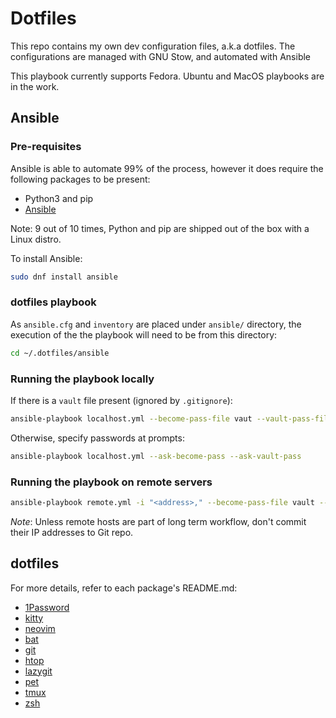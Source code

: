 # Dotfiles

This repo contains my own dev configuration files, a.k.a dotfiles.
The configurations are managed with GNU Stow, and automated with Ansible

This playbook currently supports Fedora. Ubuntu and MacOS playbooks are in the work.

## Ansible

### Pre-requisites

Ansible is able to automate 99% of the process, however it does require the following packages to be present:

- Python3 and pip
- [Ansible](https://docs.ansible.com/ansible/latest/index.html)

Note: 9 out of 10 times, Python and pip are shipped out of the box with a Linux distro.

To install Ansible:

``` bash
sudo dnf install ansible
```

### dotfiles playbook

As `ansible.cfg` and `inventory` are placed under `ansible/` directory, the execution of the the playbook will need to be from this directory:

``` bash
cd ~/.dotfiles/ansible
```

### Running the playbook locally

If there is a `vault` file present (ignored by `.gitignore`):

``` bash
ansible-playbook localhost.yml --become-pass-file vaut --vault-pass-file vault
```

Otherwise, specify passwords at prompts:

``` bash
ansible-playbook localhost.yml --ask-become-pass --ask-vault-pass
```

### Running the playbook on remote servers

``` bash
ansible-playbook remote.yml -i "<address>," --become-pass-file vault --vault-pass-file vault
```

*Note*: Unless remote hosts are part of long term workflow, don't commit their IP addresses to Git repo.

## dotfiles

For more details, refer to each package's README.md:

- [1Password](./1password/README.md)
- [kitty](./kitty/README.md)
- [neovim](./nvim/README.md)
- [bat](./bat/README.md)
- [git](./git/README.md)
- [htop](./htop/README.md)
- [lazygit](./lazygit/README.md)
- [pet](./pet/README.md)
- [tmux](./tmux/README.md)
- [zsh](./shell/README.md)
